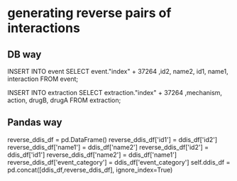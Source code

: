 # generating reverse pairs of interactions
## DB way
INSERT INTO event
SELECT  event."index" + 37264 ,id2, name2, id1, name1, interaction
FROM event;

INSERT INTO extraction
SELECT  extraction."index" + 37264 ,mechanism, action, drugB, drugA
FROM extraction;

## Pandas way 
reverse_ddis_df = pd.DataFrame()
reverse_ddis_df['id1'] = ddis_df['id2']
reverse_ddis_df['name1'] = ddis_df['name2']
reverse_ddis_df['id2'] = ddis_df['id1']
reverse_ddis_df['name2'] = ddis_df['name1']
reverse_ddis_df['event_category'] = ddis_df['event_category']
self.ddis_df = pd.concat([ddis_df,reverse_ddis_df], ignore_index=True)
